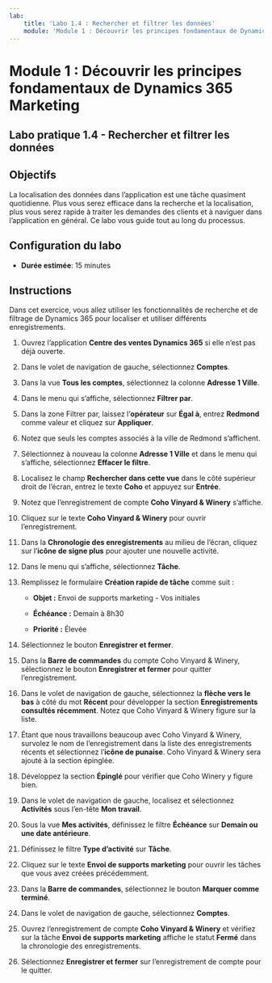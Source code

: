 ```yaml
---
lab:
    title: 'Labo 1.4 : Rechercher et filtrer les données'
    module: 'Module 1 : Découvrir les principes fondamentaux de Dynamics 365 Marketing'
---
```


Module 1 : Découvrir les principes fondamentaux de Dynamics 365 Marketing
========================

## Labo pratique 1.4 - Rechercher et filtrer les données

## Objectifs

La localisation des données dans l’application est une tâche quasiment quotidienne. Plus vous serez efficace dans la recherche et la localisation, plus vous serez rapide à traiter les demandes des clients et à naviguer dans l’application en général.  Ce labo vous guide tout au long du processus.

## Configuration du labo

  - **Durée estimée**: 15 minutes

## Instructions

Dans cet exercice, vous allez utiliser les fonctionnalités de recherche et de filtrage de Dynamics 365 pour localiser et utiliser différents enregistrements. 

1. Ouvrez l’application **Centre des ventes Dynamics 365** si elle n’est pas déjà ouverte. 

2. Dans le volet de navigation de gauche, sélectionnez **Comptes**. 

3. Dans la vue **Tous les comptes**, sélectionnez la colonne **Adresse 1 Ville**. 

4. Dans le menu qui s’affiche, sélectionnez **Filtrer par**.

5. Dans la zone Filtrer par, laissez l’**opérateur** sur **Égal à**, entrez **Redmond** comme valeur et cliquez sur **Appliquer**.

6. Notez que seuls les comptes associés à la ville de Redmond s’affichent. 

7. Sélectionnez à nouveau la colonne **Adresse 1 Ville** et dans le menu qui s’affiche, sélectionnez **Effacer le filtre**. 

8. Localisez le champ **Rechercher dans cette vue** dans le côté supérieur droit de l’écran, entrez le texte **Coho** et appuyez sur **Entrée**.

9. Notez que l’enregistrement de compte **Coho Vinyard & Winery** s’affiche. 

10. Cliquez sur le texte **Coho Vinyard & Winery** pour ouvrir l’enregistrement. 

11. Dans la **Chronologie des enregistrements** au milieu de l’écran, cliquez sur l’**icône de signe plus** pour ajouter une nouvelle activité. 

12. Dans le menu qui s’affiche, sélectionnez **Tâche**.

13. Remplissez le formulaire **Création rapide de tâche** comme suit :

	- **Objet :** Envoi de supports marketing - Vos initiales

	- **Échéance :** Demain à 8h30

	- **Priorité :** Élevée

14. Sélectionnez le bouton **Enregistrer et fermer**.

15. Dans la **Barre de commandes** du compte Coho Vinyard & Winery, sélectionnez le bouton **Enregistrer et fermer** pour quitter l’enregistrement. 

16. Dans le volet de navigation de gauche, sélectionnez la **flèche vers le bas** à côté du mot **Récent** pour développer la section **Enregistrements consultés récemment**. Notez que Coho Vinyard & Winery figure sur la liste. 

17. Étant que nous travaillons beaucoup avec Coho Vinyard & Winery, survolez le nom de l’enregistrement dans la liste des enregistrements récents et sélectionnez l’**icône de punaise**. Coho Vinyard & Winery sera ajouté à la section épinglée. 

18. Développez la section **Épinglé** pour vérifier que Coho Winery y figure bien. 

19. Dans le volet de navigation de gauche, localisez et sélectionnez **Activités** sous l’en-tête **Mon travail**.

20. Sous la vue **Mes activités**, définissez le filtre **Échéance** sur **Demain ou une date antérieure**.

21. Définissez le filtre **Type d’activité** sur **Tâche**.

22. Cliquez sur le texte **Envoi de supports marketing** pour ouvrir les tâches que vous avez créées précédemment. 

23. Dans la **Barre de commandes**, sélectionnez le bouton **Marquer comme terminé**. 

24. Dans le volet de navigation de gauche, sélectionnez **Comptes**.

25. Ouvrez l’enregistrement de compte **Coho Vinyard & Winery** et vérifiez sur la tâche **Envoi de supports marketing** affiche le statut **Fermé** dans la chronologie des enregistrements. 

26. Sélectionnez **Enregistrer et fermer** sur l’enregistrement de compte pour le quitter. 
